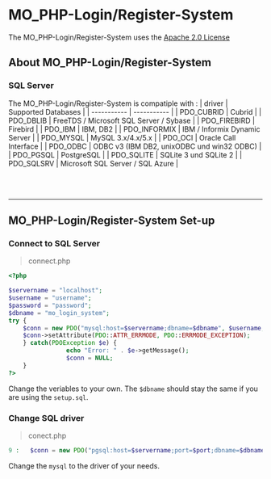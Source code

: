 # MO_PHP-Login/Register-System

The MO_PHP-Login/Register-System uses the 
<a href="LICENSE">Apache 2.0 License</a>


## About MO_PHP-Login/Register-System

### SQL Server
The MO_PHP-Login/Register-System is compatiple with :
| driver      | Supported Databases |
| ----------- | ----------- |
| PDO_CUBRID      | Cubrid       |
| PDO_DBLIB   | FreeTDS / Microsoft SQL Server / Sybase        |
| PDO_FIREBIRD | Firebird |
| PDO_IBM | IBM, DB2 |
| PDO_INFORMIX | IBM / Informix Dynamic Server |
| PDO_MYSQL	| MySQL 3.x/4.x/5.x |
| PDO_OCI	| Oracle Call Interface |
| PDO_ODBC	| ODBC v3 (IBM DB2, unixODBC und win32 ODBC) |
| PDO_PGSQL	| PostgreSQL |
| PDO_SQLITE	| SQLite 3 und SQLite 2 |
| PDO_SQLSRV	| Microsoft SQL Server / SQL Azure |

<br>
<br>


---

## MO_PHP-Login/Register-System Set-up

### Connect to SQL Server
> connect.php
```php
<?php

$servername = "localhost";
$username = "username";
$password = "password";
$dbname = "mo_login_system";
try {
	$conn = new PDO("mysql:host=$servername;dbname=$dbname", $username, $password);
	$conn->setAttribute(PDO::ATTR_ERRMODE, PDO::ERRMODE_EXCEPTION);
    } catch(PDOException $e) {
				echo "Error: " . $e->getMessage();
                $conn = NULL;
	}
?>
```
Change the veriables to your own.
The `$dbname` should stay the same if you are using the `setup.sql`.


### Change SQL driver
> conect.php
```php
9 :   $conn = new PDO("pgsql:host=$servername;port=$port;dbname=$dbname", $username, $password);
```
Change the `mysql` to the driver of your needs.

